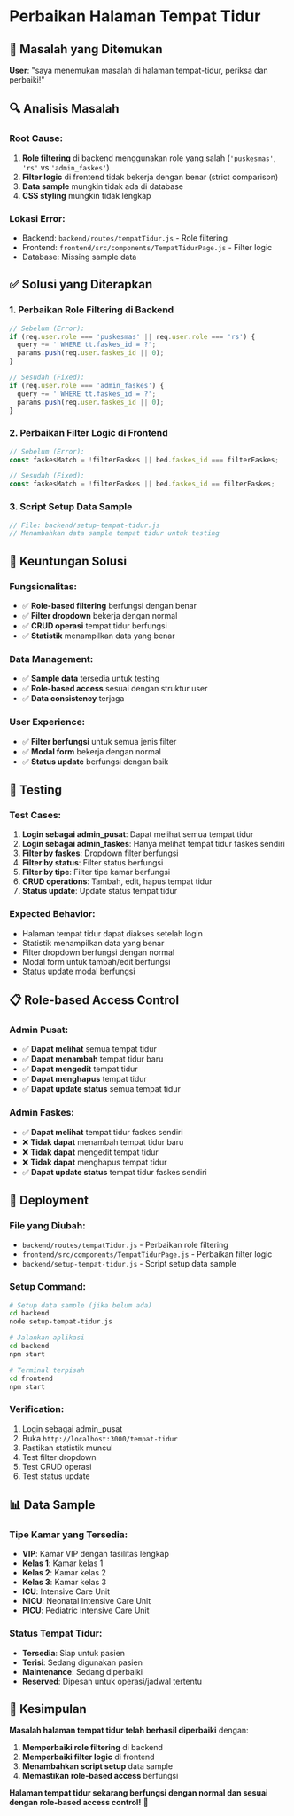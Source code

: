 # Perbaikan Halaman Tempat Tidur

## 🐛 **Masalah yang Ditemukan**

**User**: "saya menemukan masalah di halaman tempat-tidur, periksa dan perbaiki!"

## 🔍 **Analisis Masalah**

### **Root Cause:**
1. **Role filtering** di backend menggunakan role yang salah (`'puskesmas'`, `'rs'` vs `'admin_faskes'`)
2. **Filter logic** di frontend tidak bekerja dengan benar (strict comparison)
3. **Data sample** mungkin tidak ada di database
4. **CSS styling** mungkin tidak lengkap

### **Lokasi Error:**
- Backend: `backend/routes/tempatTidur.js` - Role filtering
- Frontend: `frontend/src/components/TempatTidurPage.js` - Filter logic
- Database: Missing sample data

## ✅ **Solusi yang Diterapkan**

### **1. Perbaikan Role Filtering di Backend**
```javascript
// Sebelum (Error):
if (req.user.role === 'puskesmas' || req.user.role === 'rs') {
  query += ' WHERE tt.faskes_id = ?';
  params.push(req.user.faskes_id || 0);
}

// Sesudah (Fixed):
if (req.user.role === 'admin_faskes') {
  query += ' WHERE tt.faskes_id = ?';
  params.push(req.user.faskes_id || 0);
}
```

### **2. Perbaikan Filter Logic di Frontend**
```javascript
// Sebelum (Error):
const faskesMatch = !filterFaskes || bed.faskes_id === filterFaskes;

// Sesudah (Fixed):
const faskesMatch = !filterFaskes || bed.faskes_id == filterFaskes;
```

### **3. Script Setup Data Sample**
```javascript
// File: backend/setup-tempat-tidur.js
// Menambahkan data sample tempat tidur untuk testing
```

## 🎯 **Keuntungan Solusi**

### **Fungsionalitas:**
- ✅ **Role-based filtering** berfungsi dengan benar
- ✅ **Filter dropdown** bekerja dengan normal
- ✅ **CRUD operasi** tempat tidur berfungsi
- ✅ **Statistik** menampilkan data yang benar

### **Data Management:**
- ✅ **Sample data** tersedia untuk testing
- ✅ **Role-based access** sesuai dengan struktur user
- ✅ **Data consistency** terjaga

### **User Experience:**
- ✅ **Filter berfungsi** untuk semua jenis filter
- ✅ **Modal form** bekerja dengan normal
- ✅ **Status update** berfungsi dengan baik

## 🧪 **Testing**

### **Test Cases:**
1. **Login sebagai admin_pusat**: Dapat melihat semua tempat tidur
2. **Login sebagai admin_faskes**: Hanya melihat tempat tidur faskes sendiri
3. **Filter by faskes**: Dropdown filter berfungsi
4. **Filter by status**: Filter status berfungsi
5. **Filter by tipe**: Filter tipe kamar berfungsi
6. **CRUD operations**: Tambah, edit, hapus tempat tidur
7. **Status update**: Update status tempat tidur

### **Expected Behavior:**
- Halaman tempat tidur dapat diakses setelah login
- Statistik menampilkan data yang benar
- Filter dropdown berfungsi dengan normal
- Modal form untuk tambah/edit berfungsi
- Status update modal berfungsi

## 📋 **Role-based Access Control**

### **Admin Pusat:**
- ✅ **Dapat melihat** semua tempat tidur
- ✅ **Dapat menambah** tempat tidur baru
- ✅ **Dapat mengedit** tempat tidur
- ✅ **Dapat menghapus** tempat tidur
- ✅ **Dapat update status** semua tempat tidur

### **Admin Faskes:**
- ✅ **Dapat melihat** tempat tidur faskes sendiri
- ❌ **Tidak dapat** menambah tempat tidur baru
- ❌ **Tidak dapat** mengedit tempat tidur
- ❌ **Tidak dapat** menghapus tempat tidur
- ✅ **Dapat update status** tempat tidur faskes sendiri

## 🚀 **Deployment**

### **File yang Diubah:**
- `backend/routes/tempatTidur.js` - Perbaikan role filtering
- `frontend/src/components/TempatTidurPage.js` - Perbaikan filter logic
- `backend/setup-tempat-tidur.js` - Script setup data sample

### **Setup Command:**
```bash
# Setup data sample (jika belum ada)
cd backend
node setup-tempat-tidur.js

# Jalankan aplikasi
cd backend
npm start

# Terminal terpisah
cd frontend
npm start
```

### **Verification:**
1. Login sebagai admin_pusat
2. Buka `http://localhost:3000/tempat-tidur`
3. Pastikan statistik muncul
4. Test filter dropdown
5. Test CRUD operasi
6. Test status update

## 📊 **Data Sample**

### **Tipe Kamar yang Tersedia:**
- **VIP**: Kamar VIP dengan fasilitas lengkap
- **Kelas 1**: Kamar kelas 1
- **Kelas 2**: Kamar kelas 2
- **Kelas 3**: Kamar kelas 3
- **ICU**: Intensive Care Unit
- **NICU**: Neonatal Intensive Care Unit
- **PICU**: Pediatric Intensive Care Unit

### **Status Tempat Tidur:**
- **Tersedia**: Siap untuk pasien
- **Terisi**: Sedang digunakan pasien
- **Maintenance**: Sedang diperbaiki
- **Reserved**: Dipesan untuk operasi/jadwal tertentu

## 📝 **Kesimpulan**

**Masalah halaman tempat tidur telah berhasil diperbaiki** dengan:

1. **Memperbaiki role filtering** di backend
2. **Memperbaiki filter logic** di frontend
3. **Menambahkan script setup** data sample
4. **Memastikan role-based access** berfungsi

**Halaman tempat tidur sekarang berfungsi dengan normal dan sesuai dengan role-based access control!** 🎉
